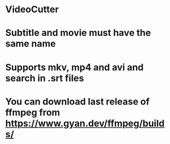 # VideoCutter
# Subtitle and movie must have the same name
# Supports mkv, mp4 and avi and search in .srt files
# You can download last release of ffmpeg from https://www.gyan.dev/ffmpeg/builds/
